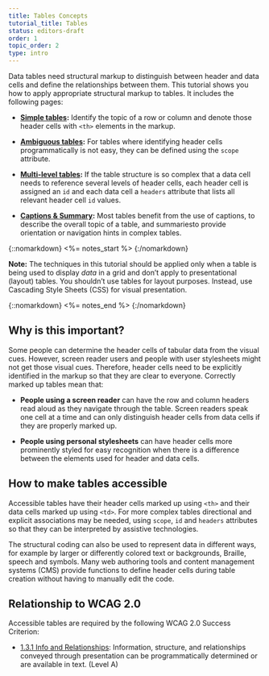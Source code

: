 ```yaml
---
title: Tables Concepts
tutorial_title: Tables
status: editors-draft
order: 1
topic_order: 2
type: intro
---
```


Data tables need structural markup to distinguish between header and data cells and define the relationships between them. This tutorial shows you how to apply appropriate structural markup to tables. It includes the following pages:

-   **[Simple tables](simple.html):** Identify the topic of a row or column and denote those header cells with `<th>` elements in the markup.

-   **[Ambiguous tables](ambiguous.html):** For tables where identifying header cells programmatically is not easy, they can be defined using the `scope` attribute.

-   **[Multi-level tables](multi-level.html):** If the table structure is so complex that a data cell needs to reference several levels of header cells, each header cell is assigned an `id` and each data cell a `headers` attribute that lists all relevant header cell `id` values.

-   **[Captions & Summary](captions-summary.html):** Most tables benefit from the use of captions, to describe the overall topic of a table, and summariesto provide orientation or navigation hints in complex tables.

{::nomarkdown}
<%= notes_start %>
{:/nomarkdown}

**Note:** The techniques in this tutorial should be applied only when a table is being used to display _data_ in a grid and don’t apply to presentational (layout) tables. You shouldn’t use tables for layout purposes. Instead, use Cascading Style Sheets (CSS) for visual presentation.

{::nomarkdown}
<%= notes_end %>
{:/nomarkdown}


## Why is this important?

Some people can determine the header cells of tabular data from the visual cues. However, screen reader users and people with user stylesheets might not get those visual cues. Therefore, header cells need to be explicitly identified in the markup so that they are clear to everyone. Correctly marked up tables mean that:

-   **People using a screen reader** can have the row and column headers read aloud as they navigate through the table. Screen readers speak one cell at a time and can only distinguish header cells from data cells if they are properly marked up.

-   **People using personal stylesheets** can have header cells more prominently styled for easy recognition when there is a difference between the elements used for header and data cells.

## How to make tables accessible

Accessible tables have their header cells marked up using `<th>` and their data cells marked up using `<td>`. For more complex tables directional and explicit associations may be needed, using `scope`, `id` and `headers` attributes so that they can be interpreted by assistive technologies.

The structural coding can also be used to represent data in different ways, for example by larger or differently colored text or backgrounds, Braille, speech and symbols. Many web authoring tools and content management systems (CMS) provide functions to define header cells during table creation without having to manually edit the code.


## Relationship to WCAG 2.0

Accessible tables are required by the following WCAG 2.0 Success Criterion:

-   [1.3.1 Info and Relationships](http://www.w3.org/WAI/WCAG20/quickref/#qr-content-structure-separation-programmatic): Information, structure, and relationships conveyed through presentation can be programmatically determined or are available in text. (Level A)

